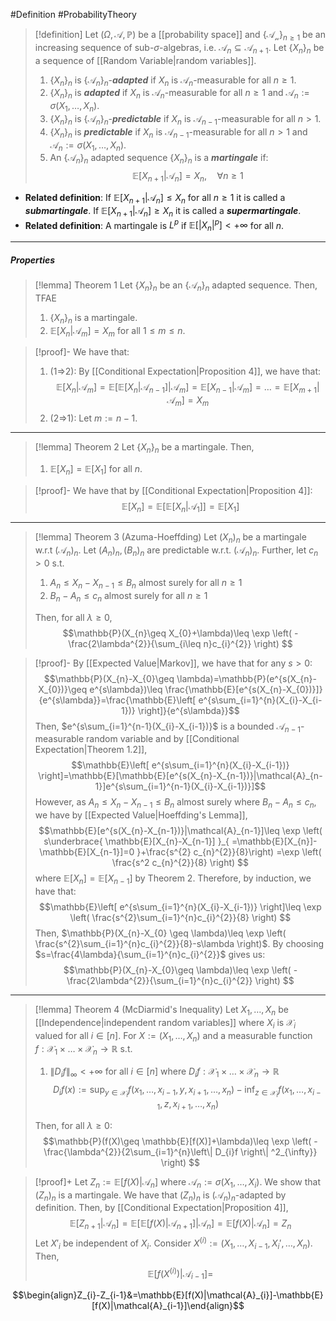 #Definition #ProbabilityTheory 

> [!definition]
> Let $(\Omega,\mathcal{A},\mathbb{P})$ be a [[probability space]] and $\{ \mathcal{A_{n}} \}_{n\geq 1}$ be an increasing sequence of sub-$\sigma$-algebras, i.e. $\mathcal{A}_{n}\subseteq \mathcal{A}_{n+1}$. Let $\{ X_{n} \}_{n}$ be a sequence of [[Random Variable|random variables]].
> 1. $\{ X_{n} \}_{n}$ is $\{ \mathcal{A}_{n} \}_{n}$-***adapted*** if $X_{n}$ is $\mathcal{A}_{n}$-measurable for all $n\geq 1$.
> 2. $\{ X_{n} \}_{n}$ is ***adapted*** if $X_{n}$ is $\mathcal{A}_{n}$-measurable for all $n\geq 1$ and $\mathcal{A}_{n}:=\sigma(X_{1},\dots,X_{n})$.
> 3. $\{ X_{n} \}_{n}$ is $\{ \mathcal{A}_{n} \}_{n}$-***predictable*** if $X_{n}$ is $\mathcal{A}_{n-1}$-measurable for all $n> 1$.
> 2. $\{ X_{n} \}_{n}$ is ***predictable*** if $X_{n}$ is $\mathcal{A}_{n-1}$-measurable for all $n> 1$ and $\mathcal{A}_{n}:=\sigma(X_{1},\dots,X_{n})$.
> 3. An $\{ \mathcal{A}_{n} \}_{n}$ adapted sequence $\{ X_{n} \}_{n}$ is a ***martingale*** if: $$\mathbb{E}[X_{n+1}|\mathcal{A}_{n}]=X_{n},\quad \forall n\geq 1$$

- **Related definition**: If $\mathbb{E}[X_{n+1}|\mathcal{A}_{n}]\leq X_{n}$ for all $n\geq 1$ it is called a ***submartingale***. If $\mathbb{E}[X_{n+1}|\mathcal{A}_{n}]\geq X_{n}$ it is called a ***supermartingale***.
- **Related definition**: A martingale is $L^p$ if $\mathbb{E}[\left|X_{n}  \right|^p]<+\infty$ for all $n$.
---
##### Properties
> [!lemma] Theorem 1
> Let $\{ X_{n} \}_{n}$ be an $\{ \mathcal{A}_{n} \}_{n}$ adapted sequence. Then, TFAE
> 1. $\{ X_{n} \}_{n}$ is a martingale.
> 2. $\mathbb{E}[X_{n}|\mathcal{A}_{m}]=X_{m}$ for all $1\leq m\leq n$. 

> [!proof]-
> We have that:
> 1. (1=>2): By [[Conditional Expectation|Proposition 4]], we have that: $$\mathbb{E}[X_{n}|\mathcal{A}_{m}]=\mathbb{E}[\mathbb{E}[X_{n}|\mathcal{A}_{n-1}]|\mathcal{A}_{m}]=\mathbb{E}[X_{n-1}|\mathcal{A}_{m}]=\dots=\mathbb{E}[X_{m+1}|\mathcal{A}_{m}]=X_{m}$$
> 2. (2=>1): Let $m:=n-1$. 
---
> [!lemma] Theorem 2
> Let $\{ X_{n} \}_{n}$ be a martingale. Then, 
> 1. $\mathbb{E}[X_{n}]=\mathbb{E}[X_{1}]$ for all $n$.

> [!proof]-
> We have that by [[Conditional Expectation|Proposition 4]]: $$\mathbb{E}[X_{n}]=\mathbb{E}[\mathbb{E}[X_{n}|\mathcal{A}_{1}]]=\mathbb{E}[X_{1}]$$

---
> [!lemma] Theorem 3 (Azuma-Hoeffding)
> Let $(X_{n})_{n}$ be a martingale w.r.t $(\mathcal{A}_{n})_{n}$. Let $(A_{n})_{n},(B_{n})_{n}$ are predictable w.r.t. $(\mathcal{A}_{n})_{n}$. Further, let $c_{n}>0$ s.t. 
> 1. $A_{n}\leq X_{n}-X_{n-1}\leq B_{n}$ almost surely for all $n\geq 1$
> 2. $B_{n}-A_{n}\leq c_{n}$ almost surely for all $n\geq 1$
> 
> Then, for all $\lambda\geq 0$, $$\mathbb{P}(X_{n}\geq X_{0}+\lambda)\leq \exp \left( -\frac{2\lambda^{2}}{\sum_{i\leq n}c_{i}^{2}} \right) $$

> [!proof]-
> By [[Expected Value|Markov]], we have that for any $s>0$: $$\mathbb{P}(X_{n}-X_{0}\geq \lambda)=\mathbb{P}(e^{s(X_{n}-X_{0})}\geq e^{s\lambda})\leq \frac{\mathbb{E}[e^{s(X_{n}-X_{0})}]}{e^{s\lambda}}=\frac{\mathbb{E}\left[ e^{s\sum_{i=1}^{n}(X_{i}-X_{i-1})} \right]}{e^{s\lambda}}$$Then, $e^{s\sum_{i=1}^{n-1}(X_{i}-X_{i-1})}$ is a bounded $\mathcal{A}_{n-1}$-measurable random variable and by [[Conditional Expectation|Theorem 1.2]], $$\mathbb{E}\left[ e^{s\sum_{i=1}^{n}(X_{i}-X_{i-1})} \right]=\mathbb{E}[\mathbb{E}[e^{s(X_{n}-X_{n-1})}|\mathcal{A}_{n-1}]e^{s\sum_{i=1}^{n-1}(X_{i}-X_{i-1})}]$$However, as $A_{n}\leq X_{n}-X_{n-1}\leq B_{n}$ almost surely where $B_{n}-A_{n}\leq c_{n}$, we have by [[Expected Value|Hoeffding's Lemma]], $$\mathbb{E}[e^{s(X_{n}-X_{n-1})}|\mathcal{A}_{n-1}]\leq \exp \left( s\underbrace{ \mathbb{E}[X_{n}-X_{n-1}] }_{ =\mathbb{E}[X_{n}]-\mathbb{E}[X_{n-1}]=0 }+\frac{s^{2} c_{n}^{2}}{8}\right) =\exp \left( \frac{s^2 c_{n}^{2}}{8} \right)  $$where $\mathbb{E}[X_{n}]=\mathbb{E}[X_{n-1}]$ by Theorem 2. Therefore, by induction, we have that: $$\mathbb{E}\left[ e^{s\sum_{i=1}^{n}(X_{i}-X_{i-1})} \right]\leq \exp \left( \frac{s^{2}\sum_{i=1}^{n}c_{i}^{2}}{8} \right) $$Then, $\mathbb{P}(X_{n}-X_{0} \geq \lambda)\leq  \exp \left( \frac{s^{2}\sum_{i=1}^{n}c_{i}^{2}}{8}-s\lambda \right)$. By choosing $s=\frac{4\lambda}{\sum_{i=1}^{n}c_{i}^{2}}$ gives us: $$\mathbb{P}(X_{n}-X_{0}\geq \lambda)\leq \exp \left( -\frac{2\lambda^{2}}{\sum_{i=1}^{n}c_{i}^{2}} \right) $$

---
> [!lemma] Theorem 4 (McDiarmid's Inequality)
> Let $X_{1},\dots,X_{n}$ be [[Independence|independent random variables]] where $X_{i}$ is $\mathcal{X}_{i}$ valued for all $i\in[n]$. For $X:=(X_{1},\dots,X_{n})$ and a measurable function $f:\mathcal{X}_{1}\times\dots \times \mathcal{X}_{n}\to \mathbb{R}$ s.t. 
> 1. $\|D_{i}f\|_{\infty}<+\infty$ for all $i\in[n]$ where $D_{i}f:\mathcal{X}_{1}\times\dots \times \mathcal{X}_{n}\to \mathbb{R}$ $$D_{i}f(x):=\sup_{y\in \mathcal{X}_{i}}f(x_{1},\dots,x_{i-1},y,x_{i+1},\dots,x_{n})-\inf_{z\in \mathcal{X}_{i}}f(x_{1},\dots,x_{i-1},z,x_{i+1},\dots,x_{n})$$
>
>Then, for all $\lambda\geq 0$: $$\mathbb{P}(f(X)\geq \mathbb{E}[f(X)]+\lambda)\leq \exp \left( -\frac{\lambda^{2}}{2\sum_{i=1}^{n}\left\| D_{i}f \right\| ^2_{\infty}} \right) $$

> [!proof]+
> Let $Z_{n}:=\mathbb{E}[f(X)| \mathcal{A}_{n}]$ where $\mathcal{A}_{n}:= \sigma(X_{1},\dots,X_{i})$. We show that $(Z_{n})_{n}$ is a martingale. We have that $(Z_{n})_{n}$ is $(\mathcal{A}_{n})_{n}$-adapted by definition. Then, by [[Conditional Expectation|Proposition 4]], $$\mathbb{E}[Z_{n+1}|\mathcal{A}_{n}]=\mathbb{E}[\mathbb{E}[f(X)|\mathcal{A}_{n+1}]|\mathcal{A}_{n}]=\mathbb{E}[f(X)|\mathcal{A}_{n}]=Z_{n}$$Let $X'_{i}$ be independent of $X_{i}$. Consider $X^{(i)}:=(X_{1},\dots,X_{i-1},X_{i}',\dots,X_{n})$. Then, $$\mathbb{E}[f(X^{(i)})|\mathcal{A}_{i-1}]=$$
> 
$$\begin{align}Z_{i}-Z_{i-1}&=\mathbb{E}[f(X)|\mathcal{A}_{i}]-\mathbb{E}[f(X)|\mathcal{A}_{i-1}]\end{align}$$
